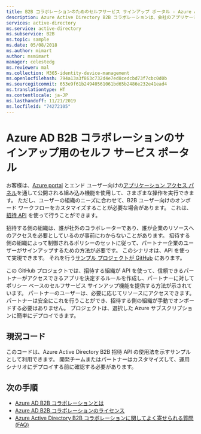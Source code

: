```yaml
---
title: B2B コラボレーションのためのセルフサービス サインアップ ポータル - Azure AD
description: Azure Active Directory B2B コラボレーションは、会社のアプリケーションにビジネス パートナーが選択的にアクセスできるようにすることで会社間のリレーションシップをサポートします
services: active-directory
ms.service: active-directory
ms.subservice: B2B
ms.topic: sample
ms.date: 05/08/2018
ms.author: mimart
author: msmimart
manager: celestedg
ms.reviewer: mal
ms.collection: M365-identity-device-management
ms.openlocfilehash: 794a13a3f863c732d4e7ed8cedcbd73f7cbc0d0b
ms.sourcegitcommit: 653e9f61b24940561061bd65b2486e232e41ead4
ms.translationtype: HT
ms.contentlocale: ja-JP
ms.lasthandoff: 11/21/2019
ms.locfileid: "74272105"
---
```

# <a name="self-service-portal-for-azure-ad-b2b-collaboration-sign-up"></a>Azure AD B2B コラボレーションのサインアップ用のセルフ サービス ポータル

お客様は、[Azure portal](https://portal.azure.com) とエンド ユーザー向けの[アプリケーション アクセス パネル](https://myapps.microsoft.com)を通して公開される組み込み機能を使用して、さまざまな操作を実行できます。 ただし、ユーザーの組織のニーズに合わせて、B2B ユーザー向けのオンボード ワークフローをカスタマイズすることが必要な場合があります。 これは、[招待 API](https://developer.microsoft.com/graph/docs/api-reference/v1.0/resources/invitation) を使って行うことができます。

招待する側の組織は、誰が社外のコラボレーターであり、誰が企業のリソースへのアクセスを必要としているのが事前にわからないことがあります。 招待する側の組織によって制御されるポリシーのセットに従って、パートナー企業のユーザーがサインアップするための方法が必要です。 このシナリオは、API を使って実現できます。 それを行う[サンプル プロジェクトが GitHub](https://github.com/Azure/active-directory-dotnet-graphapi-b2bportal-web) にあります。

この GitHub プロジェクトでは、招待する組織が API を使って、信頼できるパートナーがアクセスできるアプリを決定するルールを作成し、パートナーに対してポリシー ベースのセルフサービス サインアップ機能を提供する方法が示されています。 パートナーのユーザーは、必要に応じてリソースにアクセスできます。 パートナーは安全にこれを行うことができ、招待する側の組織が手動でオンボードする必要はありません。 プロジェクトは、選択した Azure サブスクリプションに簡単にデプロイできます。

## <a name="as-is-code"></a>現況コード

このコードは、Azure Active Directory B2B 招待 API の使用法を示すサンプルとして利用できます。 開発チームまたはパートナーはカスタマイズして、運用シナリオにデプロイする前に確認する必要があります。

## <a name="next-steps"></a>次の手順

* [Azure AD B2B コラボレーションとは](what-is-b2b.md)
* [Azure AD B2B コラボレーションのライセンス](licensing-guidance.md)
* [Azure Active Directory B2B コラボレーションに関してよく寄せられる質問 (FAQ)](faq.md)
